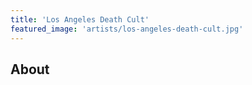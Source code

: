 ```yaml
---
title: 'Los Angeles Death Cult'
featured_image: 'artists/los-angeles-death-cult.jpg'
---
```


## About


